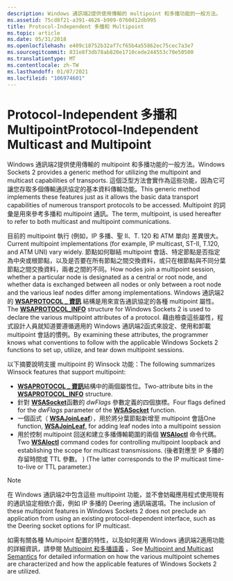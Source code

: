 ```yaml
---
description: Windows 通訊端2提供使用傳輸的 multipoint 和多播功能的一般方法。
ms.assetid: 75cd8f21-a391-4626-b909-0760d12db995
title: Protocol-Independent 多播和 Multipoint
ms.topic: article
ms.date: 05/31/2018
ms.openlocfilehash: e409c18752b32af7cf65b4a55862ec75cec7a3e7
ms.sourcegitcommit: 831e8f3db78ab820e1710cede244553c70e50500
ms.translationtype: MT
ms.contentlocale: zh-TW
ms.lasthandoff: 01/07/2021
ms.locfileid: "106974601"
---
```

# <a name="protocol-independent-multicast-and-multipoint"></a><span data-ttu-id="0d3a2-103">Protocol-Independent 多播和 Multipoint</span><span class="sxs-lookup"><span data-stu-id="0d3a2-103">Protocol-Independent Multicast and Multipoint</span></span>

<span data-ttu-id="0d3a2-104">Windows 通訊端2提供使用傳輸的 multipoint 和多播功能的一般方法。</span><span class="sxs-lookup"><span data-stu-id="0d3a2-104">Windows Sockets 2 provides a generic method for utilizing the multipoint and multicast capabilities of transports.</span></span> <span data-ttu-id="0d3a2-105">這個泛型方法會實作為這些功能，因為它可讓您存取多個傳輸通訊協定的基本資料傳輸功能。</span><span class="sxs-lookup"><span data-stu-id="0d3a2-105">This generic method implements these features just as it allows the basic data transport capabilities of numerous transport protocols to be accessed.</span></span> <span data-ttu-id="0d3a2-106">Multipoint 的詞彙是用來參考多播和 multipoint 通訊。</span><span class="sxs-lookup"><span data-stu-id="0d3a2-106">The term, multipoint, is used hereafter to refer to both multicast and multipoint communications.</span></span>

<span data-ttu-id="0d3a2-107">目前的 multipoint 執行 (例如，IP 多播、聖 II、T. 120 和 ATM 單向) 差異很大。</span><span class="sxs-lookup"><span data-stu-id="0d3a2-107">Current multipoint implementations (for example, IP multicast, ST-II, T.120, and ATM UNI) vary widely.</span></span> <span data-ttu-id="0d3a2-108">節點如何聯結 multipoint 會話、特定節點是否指定為中央或根節點，以及是否要在所有節點之間交換資料，或只在根節點與不同分葉節點之間交換資料，兩者之間的不同。</span><span class="sxs-lookup"><span data-stu-id="0d3a2-108">How nodes join a multipoint session, whether a particular node is designated as a central or root node, and whether data is exchanged between all nodes or only between a root node and the various leaf nodes differ among implementations.</span></span> <span data-ttu-id="0d3a2-109">Windows 通訊端2的 [**WSAPROTOCOL \_ 資訊**](/windows/win32/api/winsock2/ns-winsock2-wsaprotocol_infoa) 結構是用來宣告通訊協定的各種 multipoint 屬性。</span><span class="sxs-lookup"><span data-stu-id="0d3a2-109">The [**WSAPROTOCOL\_INFO**](/windows/win32/api/winsock2/ns-winsock2-wsaprotocol_infoa) structure for Windows Sockets 2 is used to declare the various multipoint attributes of a protocol.</span></span> <span data-ttu-id="0d3a2-110">藉由檢查這些屬性，程式設計人員就知道要遵循適用的 Windows 通訊端2函式來設定、使用和卸載 multipoint 會話的慣例。</span><span class="sxs-lookup"><span data-stu-id="0d3a2-110">By examining these attributes, the programmer knows what conventions to follow with the applicable Windows Sockets 2 functions to set up, utilize, and tear down multipoint sessions.</span></span>

<span data-ttu-id="0d3a2-111">以下摘要說明支援 multipoint 的 Winsock 功能：</span><span class="sxs-lookup"><span data-stu-id="0d3a2-111">The following summarizes Winsock features that support multipoint:</span></span>

-   <span data-ttu-id="0d3a2-112">[**WSAPROTOCOL \_ 資訊**](/windows/win32/api/winsock2/ns-winsock2-wsaprotocol_infoa)結構中的兩個屬性位。</span><span class="sxs-lookup"><span data-stu-id="0d3a2-112">Two-attribute bits in the [**WSAPROTOCOL\_INFO**](/windows/win32/api/winsock2/ns-winsock2-wsaprotocol_infoa) structure.</span></span>
-   <span data-ttu-id="0d3a2-113">針對 [**WSASocket**](/windows/desktop/api/Winsock2/nf-winsock2-wsasocketa)函數的 *dwFlags* 參數定義的四個旗標。</span><span class="sxs-lookup"><span data-stu-id="0d3a2-113">Four flags defined for the *dwFlags* parameter of the [**WSASocket**](/windows/desktop/api/Winsock2/nf-winsock2-wsasocketa) function.</span></span>
-   <span data-ttu-id="0d3a2-114">一個函式（ [**WSAJoinLeaf**](/windows/desktop/api/Winsock2/nf-winsock2-wsajoinleaf)），用於將分葉節點新增至 multipoint 會話</span><span class="sxs-lookup"><span data-stu-id="0d3a2-114">One function, [**WSAJoinLeaf**](/windows/desktop/api/Winsock2/nf-winsock2-wsajoinleaf), for adding leaf nodes into a multipoint session</span></span>
-   <span data-ttu-id="0d3a2-115">用於控制 multipoint 回送和建立多播傳輸範圍的兩個 [**WSAIoctl**](/windows/desktop/api/Winsock2/nf-winsock2-wsaioctl) 命令代碼。</span><span class="sxs-lookup"><span data-stu-id="0d3a2-115">Two [**WSAIoctl**](/windows/desktop/api/Winsock2/nf-winsock2-wsaioctl) command codes for controlling multipoint loopback and establishing the scope for multicast transmissions.</span></span> <span data-ttu-id="0d3a2-116"> (後者對應至 IP 多播的存留時間或 TTL 參數。 ) </span><span class="sxs-lookup"><span data-stu-id="0d3a2-116">(The latter corresponds to the IP multicast time-to-live or TTL parameter.)</span></span>

> [!Note]  
> <span data-ttu-id="0d3a2-117">在 Windows 通訊端2中包含這些 multipoint 功能，並不會妨礙應用程式使用現有的通訊協定相依介面，例如 IP 多播的 Deering 通訊端選項。</span><span class="sxs-lookup"><span data-stu-id="0d3a2-117">The inclusion of these multipoint features in Windows Sockets 2 does not preclude an application from using an existing protocol-dependent interface, such as the Deering socket options for IP multicast.</span></span>

 

<span data-ttu-id="0d3a2-118">如需有關各種 Multipoint 配置的特性，以及如何運用 Windows 通訊端2適用功能的詳細資訊，請參閱 [Multipoint 和多播語義](multipoint-and-multicast-semantics-2.md) 。</span><span class="sxs-lookup"><span data-stu-id="0d3a2-118">See [Multipoint and Multicast Semantics](multipoint-and-multicast-semantics-2.md) for detailed information on how the various multipoint schemes are characterized and how the applicable features of Windows Sockets 2 are utilized.</span></span>

 

 
